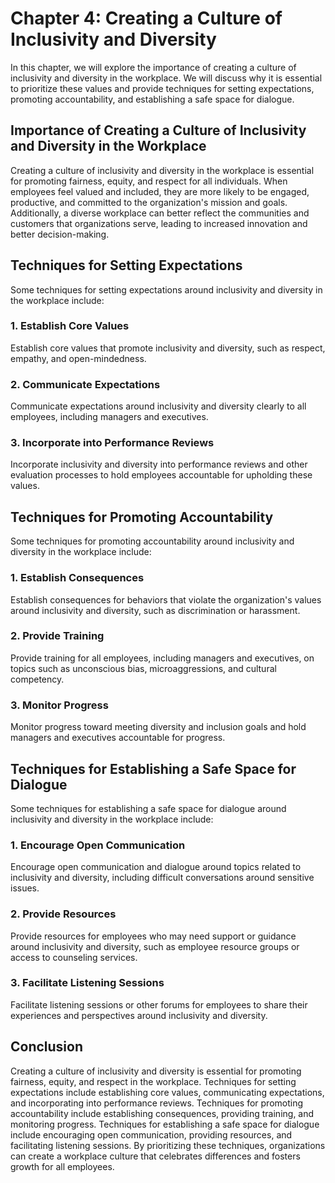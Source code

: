 Chapter 4: Creating a Culture of Inclusivity and Diversity
==========================================================

In this chapter, we will explore the importance of creating a culture of inclusivity and diversity in the workplace. We will discuss why it is essential to prioritize these values and provide techniques for setting expectations, promoting accountability, and establishing a safe space for dialogue.

Importance of Creating a Culture of Inclusivity and Diversity in the Workplace
------------------------------------------------------------------------------

Creating a culture of inclusivity and diversity in the workplace is essential for promoting fairness, equity, and respect for all individuals. When employees feel valued and included, they are more likely to be engaged, productive, and committed to the organization's mission and goals. Additionally, a diverse workplace can better reflect the communities and customers that organizations serve, leading to increased innovation and better decision-making.

Techniques for Setting Expectations
-----------------------------------

Some techniques for setting expectations around inclusivity and diversity in the workplace include:

### 1. Establish Core Values

Establish core values that promote inclusivity and diversity, such as respect, empathy, and open-mindedness.

### 2. Communicate Expectations

Communicate expectations around inclusivity and diversity clearly to all employees, including managers and executives.

### 3. Incorporate into Performance Reviews

Incorporate inclusivity and diversity into performance reviews and other evaluation processes to hold employees accountable for upholding these values.

Techniques for Promoting Accountability
---------------------------------------

Some techniques for promoting accountability around inclusivity and diversity in the workplace include:

### 1. Establish Consequences

Establish consequences for behaviors that violate the organization's values around inclusivity and diversity, such as discrimination or harassment.

### 2. Provide Training

Provide training for all employees, including managers and executives, on topics such as unconscious bias, microaggressions, and cultural competency.

### 3. Monitor Progress

Monitor progress toward meeting diversity and inclusion goals and hold managers and executives accountable for progress.

Techniques for Establishing a Safe Space for Dialogue
-----------------------------------------------------

Some techniques for establishing a safe space for dialogue around inclusivity and diversity in the workplace include:

### 1. Encourage Open Communication

Encourage open communication and dialogue around topics related to inclusivity and diversity, including difficult conversations around sensitive issues.

### 2. Provide Resources

Provide resources for employees who may need support or guidance around inclusivity and diversity, such as employee resource groups or access to counseling services.

### 3. Facilitate Listening Sessions

Facilitate listening sessions or other forums for employees to share their experiences and perspectives around inclusivity and diversity.

Conclusion
----------

Creating a culture of inclusivity and diversity is essential for promoting fairness, equity, and respect in the workplace. Techniques for setting expectations include establishing core values, communicating expectations, and incorporating into performance reviews. Techniques for promoting accountability include establishing consequences, providing training, and monitoring progress. Techniques for establishing a safe space for dialogue include encouraging open communication, providing resources, and facilitating listening sessions. By prioritizing these techniques, organizations can create a workplace culture that celebrates differences and fosters growth for all employees.
